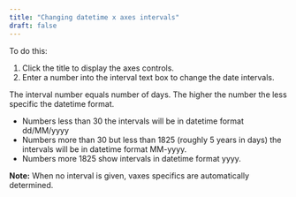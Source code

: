 ```yaml
---
title: "Changing datetime x axes intervals"
draft: false
---
```


To do this:

1. Click the title to display the axes controls.
2. Enter a number into the interval text box to change the date intervals.

The interval number equals number of days. The higher the number the less specific the datetime format.

- Numbers less than 30 the intervals will be in datetime format dd/MM/yyyy
- Numbers more than 30 but less than 1825 (roughly 5 years in days) the intervals will be in datetime format MM-yyyy.
- Numbers more 1825 show intervals in datetime format yyyy.

**Note:**
When no interval is given, vaxes specifics are automatically determined.
